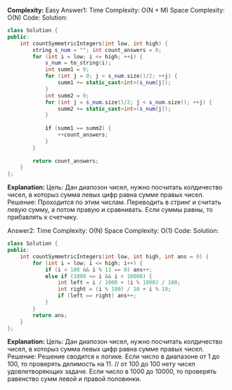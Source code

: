 **Complexity:** Easy
Answer1:
	Time Complexity: O(N + M)
	Space Complexity: O(N)
Code:
Solution:
```cpp
class Solution {
public:
	int countSymmetricIntegers(int low, int high) {
        string s_num = ""; int count_answers = 0;
        for (int i = low; i <= high; ++i) {
            s_num = to_string(i);
            int summ1 = 0;
            for (int j = 0; j < s_num.size()/2; ++j) {
                summ1 += static_cast<int>(s_num[j]);
            }
            int summ2 = 0;
            for (int j = s_num.size()/2; j < s_num.size(); ++j) {
                summ2 += static_cast<int>(s_num[j]);
            }
  
            if (summ1 == summ2) {
                ++count_answers;
            }
        }
  
        return count_answers;
    }
};
```
**Explanation:**
	Цель: Дан диапозон чисел, нужно посчитать колдичество чисел, в которыз сумма левых цифр равна сумме правых чисел.
	Решение: Проходится по этим числам. Переводить в стринг и считать левую сумму, а потом правую и сравнивать. Если суммы равны, то прибавлять к счетчику.

Answer2:
	Time Complexity: O(N)
	Space Complexity: O(1)
Code:
Solution:
```cpp
class Solution {
public:
    int countSymmetricIntegers(int low, int high, int ans = 0) {
        for (int i = low; i <= high; i++) {
            if (i < 100 && i % 11 == 0) ans++;
            else if (1000 <= i && i < 10000) {
                int left = i / 1000 + (i % 1000) / 100;
                int right = (i % 100) / 10 + i % 10;
                if (left == right) ans++;
            }
        }
        return ans;
    }
};
```
**Explanation:**
	Цель: Дан диапозон чисел, нужно посчитать колдичество чисел, в которыз сумма левых цифр равна сумме правых чисел.
	Решение: Решение сводится к логике.
	Если число в диапазоне от 1 до 100, то проверять делимость на 11.
	// от 100 до 100 нету чисел удовлетворяющих задаче.
	Если число в 1000 до 10000, то проверять равенство сумм левой и правой половинки.